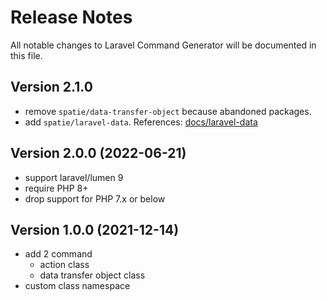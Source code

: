 # Release Notes

All notable changes to Laravel Command Generator will be documented in this file.

## Version 2.1.0
- remove `spatie/data-transfer-object` because abandoned packages.
- add `spatie/laravel-data`. References: [docs/laravel-data](https://spatie.be/docs/laravel-data)

## Version 2.0.0 (2022-06-21)
- support laravel/lumen 9
- require PHP 8+
- drop support for PHP 7.x or below

## Version 1.0.0 (2021-12-14)
- add 2 command
    - action class
    - data transfer object class
- custom class namespace

